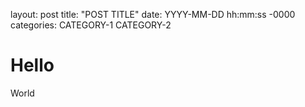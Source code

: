 layout: post
title: "POST TITLE"
date: YYYY-MM-DD hh:mm:ss -0000
categories: CATEGORY-1 CATEGORY-2

# Hello 

World